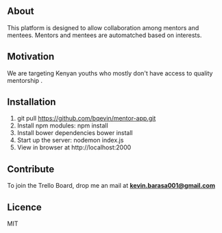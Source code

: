 ## About

This platform is designed to allow collaboration among mentors and mentees. Mentors and mentees are automatched based on interests.


## Motivation

We are targeting Kenyan youths who mostly don't have access to quality mentorship .

## Installation

1. git pull https://github.com/bqevin/mentor-app.git
2. Install npm modules: npm install
3. Install bower dependencies bower install
4. Start up the server: nodemon index.js
5. View in browser at http://localhost:2000



## Contribute

To join the Trello Board, drop me an mail at **kevin.barasa001@gmail.com** 


## Licence
MIT